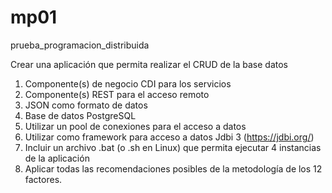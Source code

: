 # mp01
prueba_programacion_distribuida

Crear una aplicación que permita realizar el CRUD de la base datos
1. Componente(s) de negocio CDI para los servicios
2. Componente(s) REST para el acceso remoto
3. JSON como formato de datos
4. Base de datos PostgreSQL
5. Utilizar un pool de conexiones para el acceso a datos
6. Utilizar como framework para acceso a datos Jdbi 3 (https://jdbi.org/)
7. Incluir un archivo .bat (o .sh en Linux) que permita ejecutar 4 instancias de la aplicación
8. Aplicar todas las recomendaciones posibles de la metodología de los 12 factores.
